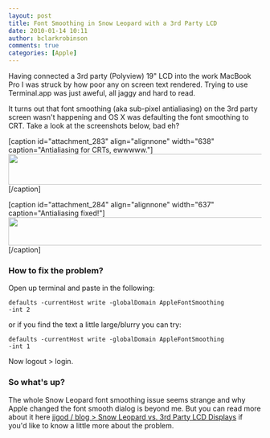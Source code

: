 ```yaml
---
layout: post
title: Font Smoothing in Snow Leopard with a 3rd Party LCD
date: 2010-01-14 10:11
author: bclarkrobinson
comments: true
categories: [Apple]
---
```

Having connected a 3rd party (Polyview) 19" LCD into the work MacBook Pro I was struck by how poor any on screen text rendered. Trying to use Terminal.app was just aweful, all jaggy and hard to read.

It turns out that font smoothing (aka sub-pixel antialiasing) on the 3rd party screen wasn't happening and OS X was defaulting the font smoothing to CRT. Take a look at the screenshots below, bad eh?

[caption id="attachment_283" align="alignnone" width="638" caption="Antialiasing for CRTs, ewwwww."]<a href="http://mozketo.com/wp-content/uploads/2010/01/Screen-shot-2010-01-14-at-9.41.38-AM.png"><img src="http://mozketo.com/wp-content/uploads/2010/01/Screen-shot-2010-01-14-at-9.41.38-AM.png" alt="" title="Screen shot 2010-01-14 at 9.41.38 AM" width="638" height="61" class="size-full wp-image-283" /></a>[/caption]

[caption id="attachment_284" align="alignnone" width="637" caption="Antialiasing fixed!"]<a href="http://mozketo.com/wp-content/uploads/2010/01/Screen-shot-2010-01-14-at-9.42.53-AM.png"><img src="http://mozketo.com/wp-content/uploads/2010/01/Screen-shot-2010-01-14-at-9.42.53-AM.png" alt="" title="Screen shot 2010-01-14 at 9.42.53 AM" width="637" height="56" class="size-full wp-image-284" /></a>[/caption]

<h3>How to fix the problem?</h3>

Open up terminal and paste in the following:

<code>defaults -currentHost write -globalDomain AppleFontSmoothing -int 2</code>

or if you find the text a little large/blurry you can try:

<code>defaults -currentHost write -globalDomain AppleFontSmoothing -int 1</code>

Now logout > login.

<h3>So what's up?</h3>
 
The whole Snow Leopard font smoothing issue seems strange and why Apple changed the font smooth dialog is beyond me. But you can read more about it here 
<a href="http://blog.jjgod.org/2009/08/18/snow-leopard-vs-dell-lcd-displays/">jjgod / blog > Snow Leopard vs. 3rd Party LCD Displays</a> if you'd like to know a little more about the problem.

